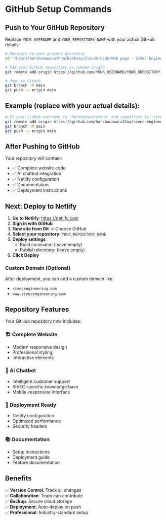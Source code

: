 # GitHub Setup Commands

## Push to Your GitHub Repository

Replace `YOUR_USERNAME` and `YOUR_REPOSITORY_NAME` with your actual GitHub details:

```bash
# Navigate to your project directory
cd "/Users/harshanawarathna/Desktop/Claude-Code/Web page - SIVEC Engineering"

# Add your GitHub repository as remote origin
git remote add origin https://github.com/YOUR_USERNAME/YOUR_REPOSITORY_NAME.git

# Push to GitHub
git branch -M main
git push -u origin main
```

## Example (replace with your actual details):
```bash
# If your GitHub username is 'harshanawarathna' and repository is 'sivec-engineering-website'
git remote add origin https://github.com/harshanawarathna/sivec-engineering-website.git
git branch -M main
git push -u origin main
```

## After Pushing to GitHub

Your repository will contain:
- ✅ Complete website code
- ✅ AI chatbot integration
- ✅ Netlify configuration
- ✅ Documentation
- ✅ Deployment instructions

## Next: Deploy to Netlify

1. **Go to Netlify**: https://netlify.com
2. **Sign in with GitHub**
3. **New site from Git** → Choose GitHub
4. **Select your repository**: `YOUR_REPOSITORY_NAME`
5. **Deploy settings**:
   - Build command: (leave empty)
   - Publish directory: (leave empty)
6. **Click Deploy**

### Custom Domain (Optional)
After deployment, you can add a custom domain like:
- `sivecengineering.com`
- `www.sivecengineering.com`

## Repository Features

Your GitHub repository now includes:

### 🏗️ **Complete Website**
- Modern responsive design
- Professional styling
- Interactive elements

### 🤖 **AI Chatbot**
- Intelligent customer support
- SIVEC-specific knowledge base
- Mobile-responsive interface

### 🚀 **Deployment Ready**
- Netlify configuration
- Optimized performance
- Security headers

### 📚 **Documentation**
- Setup instructions
- Deployment guide
- Feature documentation

## Benefits

✅ **Version Control**: Track all changes  
✅ **Collaboration**: Team can contribute  
✅ **Backup**: Secure cloud storage  
✅ **Deployment**: Auto-deploy on push  
✅ **Professional**: Industry-standard setup